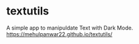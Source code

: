 # textutils
A simple app to manipuldate Text with Dark Mode. 
https://mehulpanwar22.github.io/textutils/
